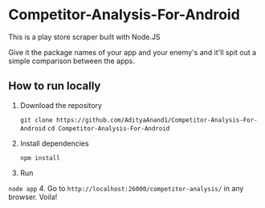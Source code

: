 # Competitor-Analysis-For-Android
This is a play store scraper built with Node.JS

Give it the package names of your app and your enemy's and it'll spit out a simple comparison between the apps.

## How to run locally
1. Download the repository

   `git clone https://github.com/AdityaAnand1/Competitor-Analysis-For-Android`
    `cd Competitor-Analysis-For-Android`
2. Install dependencies

   `npm install`
3. Run

  `node app`
4. Go to `http://localhost:26000/competitor-analysis/` in any browser. Voila!

